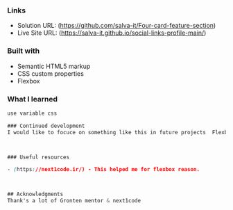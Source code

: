 
### Links

- Solution URL: (https://github.com/salva-it/Four-card-feature-section)
- Live Site URL: (https://salva-it.github.io/social-links-profile-main/)


### Built with

- Semantic HTML5 markup
- CSS custom properties
- Flexbox


### What I learned

```css
use variable css

### Continued development
I would like to focuce on something like this in future projects  Flexbox & web animation 



### Useful resources

- (https://next1code.ir/) - This helped me for flexbox reason. 



## Acknowledgments
Thank's a lot of Gronten mentor & next1code
